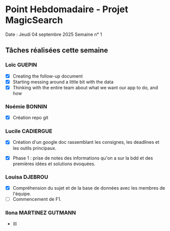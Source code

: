 # Point Hebdomadaire - Projet MagicSearch

Date : Jeudi 04 septembre 2025
Semaine n° 1

## Tâches réalisées cette semaine

### Loïc GUEPIN
- [x] Creating the follow-up document
- [x] Starting messing around a little bit with the data
- [x] Thinking with the entire team about what we want our app to do, and how

### Noémie BONNIN
- [x] Création repo git 

### Lucile CADIERGUE
- [x] Création d'un google doc rassemblant les consignes, les deadlines et les outils principaux.
- [x] Phase 1 : prise de notes des informations qu'on a sur la bdd et des premières idées et solutions évoquées.


### Louisa DJEBROU
- [x] Compréhension du sujet et de la base de données avec les membres de l'équipe.
- [ ] Commencement de F1. 

### Ilona MARTINEZ GUTMANN
- [x] 
